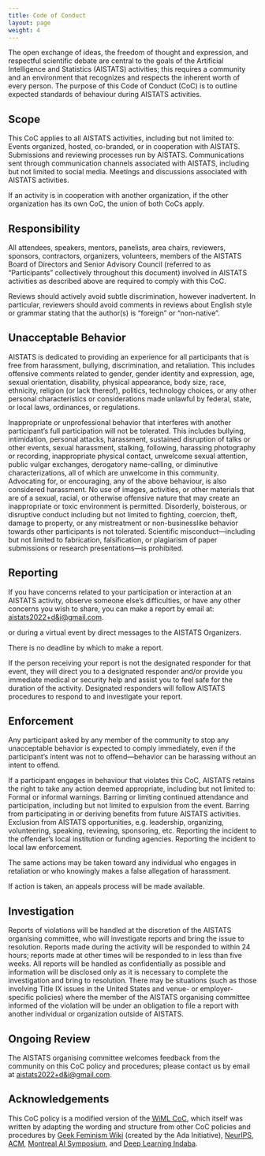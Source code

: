 ```yaml
---
title: Code of Conduct
layout: page
weight: 4
--- 
```



The open exchange of ideas, the freedom of thought and expression, and respectful scientific debate are central to the goals of the Artificial Intelligence and Statistics (AISTATS) activities; this requires a community and an environment that recognizes and respects the inherent worth of every person. The purpose of this Code of Conduct (CoC) is to outline expected standards of behaviour during AISTATS activities.

## Scope

This CoC applies to all AISTATS activities, including but not limited to:
Events organized, hosted, co-branded, or in cooperation with AISTATS.
Submissions and reviewing processes run by AISTATS.
Communications sent through communication channels associated with AISTATS, including but not limited to social media.
Meetings and discussions associated with AISTATS activities.

If an activity is in cooperation with another organization, if the other organization has its own CoC, the union of both CoCs apply.

## Responsibility

All attendees, speakers, mentors, panelists, area chairs, reviewers, sponsors, contractors, organizers, volunteers, members of the AISTATS Board of Directors and Senior Advisory Council (referred to as “Participants” collectively throughout this document) involved in AISTATS activities as described above are required to comply with this CoC.

Reviews should actively avoid subtle discrimination, however inadvertent. In particular, reviewers should avoid comments in reviews about English style or grammar stating that the author(s) is “foreign” or “non-native”.

## Unacceptable Behavior

AISTATS is dedicated to providing an experience for all participants that is free from harassment, bullying, discrimination, and retaliation. This includes offensive comments related to gender, gender identity and expression, age, sexual orientation, disability, physical appearance, body size, race, ethnicity, religion (or lack thereof), politics, technology choices, or any other personal characteristics or considerations made unlawful by federal, state, or local laws, ordinances, or regulations.

Inappropriate or unprofessional behavior that interferes with another participant’s full participation will not be tolerated. This includes bullying, intimidation, personal attacks, harassment, sustained disruption of talks or other events, sexual harassment, stalking, following, harassing photography or recording, inappropriate physical contact, unwelcome sexual attention, public vulgar exchanges, derogatory name-calling, or diminutive characterizations, all of which are unwelcome in this community. Advocating for, or encouraging, any of the above behaviour, is also considered harassment. No use of images, activities, or other materials that are of a sexual, racial, or otherwise offensive nature that may create an inappropriate or toxic environment is permitted. Disorderly, boisterous, or disruptive conduct including but not limited to fighting, coercion, theft, damage to property, or any mistreatment or non-businesslike behavior towards other participants is not tolerated. Scientific misconduct—including but not limited to fabrication, falsification, or plagiarism of paper submissions or research presentations—is prohibited.

## Reporting

If you have concerns related to your participation or interaction at an AISTATS activity, observe someone else’s difficulties, 
or have any other concerns you wish to share, you can make a report by email at: [aistats2022+d&i@gmail.com](aistats2022+d&i@gmail.com).

or during a virtual event by direct messages to the AISTATS Organizers.

There is no deadline by which to make a report.

If the person receiving your report is not the designated responder for that event, they will direct you to a designated responder and/or provide you immediate medical or security help and assist you to feel safe for the duration of the activity. Designated responders will follow AISTATS procedures to respond to and investigate your report.

## Enforcement

Any participant asked by any member of the community to stop any unacceptable behavior is expected to comply immediately, even if the participant’s intent was not to offend—behavior can be harassing without an intent to offend.

If a participant engages in behaviour that violates this CoC, AISTATS retains the right to take any action deemed appropriate, including but not limited to:
Formal or informal warnings.
Barring or limiting continued attendance and participation, including but not limited to expulsion from the event.
Barring from participating in or deriving benefits from future AISTATS activities.
Exclusion from AISTATS opportunities, e.g. leadership, organizing, volunteering, speaking, reviewing, sponsoring, etc.
Reporting the incident to the offender’s local institution or funding agencies.
Reporting the incident to local law enforcement.

The same actions may be taken toward any individual who engages in retaliation or who knowingly makes a false allegation of harassment.

If action is taken, an appeals process will be made available.

## Investigation

Reports of violations will be handled at the discretion of the AISTATS organising committee, who will investigate reports and bring the issue to resolution. Reports made during the activity will be responded to within 24 hours; reports made at other times will be responded to in less than five weeks. All reports will be handled as confidentially as possible and information will be disclosed only as it is necessary to complete the investigation and bring to resolution. There may be situations (such as those involving Title IX issues in the United States and venue- or employer-specific policies) where the member of the AISTATS organising committee informed of the violation will be under an obligation to file a report with another individual or organization outside of AISTATS.

## Ongoing Review

The AISTATS organising committee welcomes feedback from the community on this CoC policy and procedures; please contact us by email at [aistats2022+d&i@gmail.com](mailto:aistats2022+d&i@gmail.com).

## Acknowledgements

This CoC policy is a modified version of the [WiML CoC](https://wimlworkshop.org/conduct/), which itself was written by adapting the wording and structure from other CoC policies 
and procedures by [Geek Feminism Wiki](https://geekfeminism.wikia.org/wiki/Conference_anti-harassment/Policy) (created by the Ada Initiative), 
[NeurIPS](https://nips.cc/public/CodeOfConduct), [ACM](https://www.acm.org/about-acm/policy-against-harassment), [Montreal AI Symposium](https://montrealaisymposium.wordpress.com/code-of-conduct/),
and [Deep Learning Indaba](https://deeplearningindaba.com/mentorship/code-of-ethics-and-conduct/).
